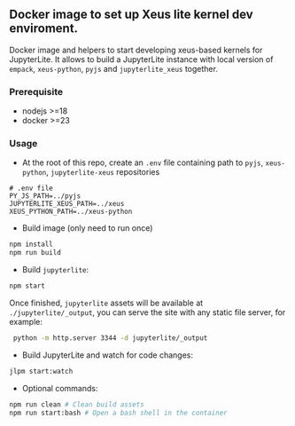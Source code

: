 ## Docker image to set up Xeus lite kernel dev enviroment.

Docker image and helpers to start developing xeus-based kernels for JupyterLite. It allows to build a JupyterLite instance with local version of `empack`, `xeus-python`, `pyjs` and `jupyterlite_xeus` together.

### Prerequisite

- nodejs >=18
- docker >=23

### Usage

- At the root of this repo, create an `.env` file containing path to `pyjs`, `xeus-python`, `jupyterlite-xeus` repositories

```shell
# .env file
PY_JS_PATH=../pyjs
JUPYTERLITE_XEUS_PATH=../xeus
XEUS_PYTHON_PATH=../xeus-python
```

- Build image (only need to run once)

```bash
npm install
npm run build
```

- Build `jupyterlite`:

```bash
npm start
```

Once finished, `jupyterlite` assets will be available at `./jupyterlite/_output`, you can serve the site with any static file server, for example:

```bash
 python -m http.server 3344 -d jupyterlite/_output
```
- Build JupyterLite and watch for code changes:

```bash
jlpm start:watch
```

- Optional commands:

```bash
npm run clean # Clean build assets
npm run start:bash # Open a bash shell in the container
```
